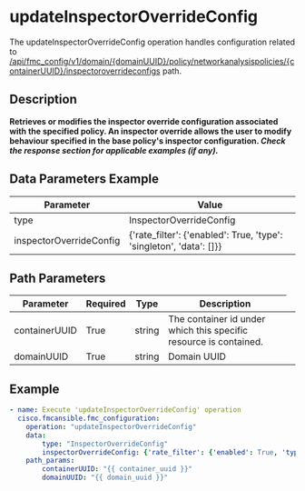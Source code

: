 # updateInspectorOverrideConfig

The updateInspectorOverrideConfig operation handles configuration related to [/api/fmc_config/v1/domain/{domainUUID}/policy/networkanalysispolicies/{containerUUID}/inspectoroverrideconfigs](/paths//api/fmc_config/v1/domain/{domain_uuid}/policy/networkanalysispolicies/{container_uuid}/inspectoroverrideconfigs.md) path.&nbsp;
## Description
**Retrieves or modifies the inspector override configuration associated with the specified policy. An inspector override allows the user to modify behaviour specified in the base policy's inspector configuration. _Check the response section for applicable examples (if any)._**

## Data Parameters Example
| Parameter | Value |
| --------- | -------- |
| type | InspectorOverrideConfig |
| inspectorOverrideConfig | {'rate_filter': {'enabled': True, 'type': 'singleton', 'data': []}} |

## Path Parameters
| Parameter | Required | Type | Description |
| --------- | -------- | ---- | ----------- |
| containerUUID | True | string <td colspan=3> The container id under which this specific resource is contained. |
| domainUUID | True | string <td colspan=3> Domain UUID |

## Example
```yaml
- name: Execute 'updateInspectorOverrideConfig' operation
  cisco.fmcansible.fmc_configuration:
    operation: "updateInspectorOverrideConfig"
    data:
        type: "InspectorOverrideConfig"
        inspectorOverrideConfig: {'rate_filter': {'enabled': True, 'type': 'singleton', 'data': []}}
    path_params:
        containerUUID: "{{ container_uuid }}"
        domainUUID: "{{ domain_uuid }}"

```